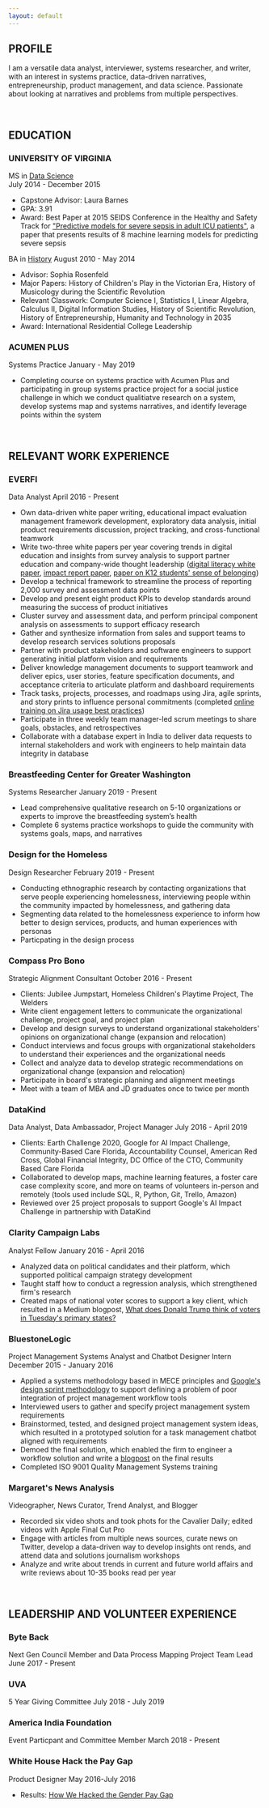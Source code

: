 ```yaml
---
layout: default
---
```


## PROFILE 
I am a versatile data analyst, interviewer, systems researcher, and writer, with an interest in systems practice, data-driven narratives, entrepreneurship, product management, and data science. Passionate about looking at narratives and problems from multiple perspectives.

 <br>
 
## EDUCATION
### UNIVERSITY OF VIRGINIA
MS in [Data Science](https://dsi.virginia.edu/)  
July 2014 - December 2015
* Capstone Advisor: Laura Barnes  
* GPA: 3.91
* Award: Best Paper at 2015 SEIDS Conference in the Healthy and Safety Track for ["Predictive models for severe sepsis in adult ICU patients"](http://ieeexplore.ieee.org/document/7116970/), a paper that presents results of 8 machine learning models for predicting severe sepsis
 
BA in [History](http://as.virginia.edu)
August 2010 - May 2014
* Advisor: Sophia Rosenfeld
* Major Papers: History of Children's Play in the Victorian Era, History of Musicology during the Scientific Revolution
* Relevant Classwork: Computer Science I, Statistics I, Linear Algebra, Calculus II, Digital Information Studies, History of Scientific Revolution, History of Entrepreneurship, Humanity and Technology in 2035
* Award: International Residential College Leadership
 
### ACUMEN PLUS 
Systems Practice
January - May 2019
* Completing course on systems practice with Acumen Plus and participating in group systems practice project for a social justice challenge in which we conduct qualitiatve research on a system, develop systems map and systems narratives, and identify leverage points within the system

<br>
 
## RELEVANT WORK EXPERIENCE

### EVERFI
Data Analyst
April 2016 - Present
* Own data-driven white paper writing, educational impact evaluation management framework development, exploratory data analysis, initial product requirements discussion, project tracking, and cross-functional teamwork
* Write two-three white papers per year covering trends in digital education and insights from survey analysis to support partner education and company-wide thought leadership ([digital literacy white paper](https://github.com/margaretmf/margaretmf.github.io/blob/master/WatchWhereYouStep_StudentsAttitudesTowardsDigitalFootprints.pdf), [impact report paper](https://github.com/margaretmf/margaretmf.github.io/blob/master/DigitalToolsforSocialandEmotionalLearningInstruction.pdf), [paper on K12 students' sense of belonging](https://github.com/margaretmf/margaretmf.github.io/blob/master/TheImportanceofBelonging_ANationwideLookAtStudentsSenseofBelonging.pdf))
* Develop a technical framework to streamline the process of reporting 2,000 survey and assessment data points
* Develop and present eight product KPIs to develop standards around measuring the success of product initiatives
* Cluster survey and assessment data, and perform principal component analysis on assessments to support efficacy research
* Gather and synthesize information from sales and support teams to develop research services solutions proposals
* Partner with product stakeholders and software engineers to support generating initial platform vision and requirements
* Deliver knowledge management documents to support teamwork and deliver epics, user stories, feature specification documents, and acceptance criteria to articulate platform and dashboard requirements
* Track tasks, projects, processes, and roadmaps using Jira, agile sprints, and story prints to influence personal commitments (completed [online training on Jira usage best practices](https://training.atlassian.com/course/learn-jira-basics-cloud))
* Participate in three weekly team manager-led scrum meetings to share goals, obstacles, and retrospectives
* Collaborate with a database expert in India to deliver data requests to internal stakeholders and work with engineers to help maintain data integrity in database
 
### Breastfeeding Center for Greater Washington
Systems Researcher
January 2019 - Present
* Lead comprehensive qualitative research on 5-10 organizations or experts to improve the breastfeeding system’s health
* Complete 6 systems practice workshops to guide the community with systems goals, maps, and narratives

### Design for the Homeless
Design Researcher
February 2019 - Present
* Conducting ethnographic research by contacting organizations that serve people experiencing homelessness, interviewing people within the community impacted by homelessness, and gathering data
* Segmenting data related to the homelessness experience to inform how better to design services, products, and human experiences with personas
* Particpating in the design process 

### Compass Pro Bono
Strategic Alignment Consultant
October 2016 - Present
* Clients: Jubilee Jumpstart, Homeless Children's Playtime Project, The Welders
* Write client engagement letters to communicate the organizational challenge, project goal, and project plan
* Develop and design surveys to understand organizational stakeholders' opinions on organizational change (expansion and relocation)
* Conduct interviews and focus groups with organizational stakeholders to understand their experiences and the organizational needs
* Collect and analyze data to develop strategic recommendations on organizational change (expansion and relocation)
* Participate in board's strategic planning and alignment meetings
* Meet with a team of MBA and JD graduates once to twice per month

### DataKind
Data Analyst, Data Ambassador, Project Manager
July 2016 - April 2019
* Clients: Earth Challenge 2020, Google for AI Impact Challenge, Community-Based Care Florida, Accountability Counsel, American Red Cross, Global Financial Integrity, DC Office of the CTO, Community Based Care Florida
* Collaborated to develop maps, machine learning features, a foster care case complexity score, and more on teams of volunteers in-person and remotely (tools used include SQL, R, Python, Git, Trello, Amazon)
* Reviewed over 25 project proposals to support Google's AI Impact Challenge in partnership with DataKind

### Clarity Campaign Labs
Analyst Fellow
January 2016 - April 2016
* Analyzed data on political candidates and their platform, which supported political campaign strategy development
* Taught staff how to conduct a regression analysis, which strengthened firm's research
* Created maps of national voter scores to support a key client, which resulted in a Medium blogpost, [What does Donald Trump think of voters in Tuesday's primary states?](https://medium.com/@joshhendler/what-does-donald-trump-think-of-tuesday-s-primary-states-97c8baf7505d)
 
### BluestoneLogic
Project Management Systems Analyst and Chatbot Designer Intern
December 2015 - January 2016
* Applied a systems methodology based in MECE principles and [Google's design sprint methodology](http://www.gv.com/sprint/) to support defining a problem of poor integration of project management workflow tools
* Interviewed users to gather and specify project management system requirements
* Brainstormed, tested, and designed project management system ideas, which resulted in a prototyped solution for a task management chatbot aligned with requirements
* Demoed the final solution, which enabled the firm to engineer a workflow solution and write a [blogpost](https://medium.com/bluestone-logic/these-are-in-fact-the-bots-we-were-looking-for-4ec2ca108fc2) on the final results
* Completed ISO 9001 Quality Management Systems training

### Margaret's News Analysis
Videographer, News Curator, Trend Analyst, and Blogger
* Recorded six video shots and took phots for the Cavalier Daily; edited videos with Apple Final Cut Pro
* Engage with articles from multiple news sources, curate news on Twitter, develop a data-driven way to develop insights ont rends, and attend data and solutions journalism workshops
* Analyze and write about trends in current and future world affairs and write reviews about 10-35 books read per year

<br>
 
## LEADERSHIP AND VOLUNTEER EXPERIENCE
 
### Byte Back
Next Gen Council Member and Data Process Mapping Project Team Lead
June 2017 - Present

### UVA
5 Year Giving Committee
July 2018 - July 2019

### America India Foundation
Event Particpant and Committee Member
March 2018 - Present

### White House Hack the Pay Gap
Product Designer
May 2016-July 2016
* Results: [How We Hacked the Gender Pay Gap](https://medium.com/presidential-innovation-fellows/how-we-hacked-the-gender-pay-gap-1d7a9304950)

<br> 
